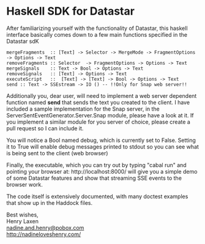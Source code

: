 # Haskell SDK for Datastar

After familiarizing yourself with the functionality of Datastar, this
haskell interface basically comes down to a few main functions
specified in the Datastar sdK

    mergeFragments  :: [Text] -> Selector -> MergeMode -> FragmentOptions -> Options -> Text
    removeFragments :: Selector  -> FragmentOptions -> Options -> Text
    mergeSignals    :: Text -> Bool -> Options -> Text
    removeSignals   :: [Text] -> Options -> Text
    executeScript   ::  [Text] -> [Text] -> Bool -> Options -> Text
    send :: Text -> SSEstream -> IO () -- !!Only for Snap web server!!

Additionally you, dear user, will need to implement a web server
dependent function named **send** that sends the text you created to
the client. I have included a sample implementation for the Snap
server, in the ServerSentEventGenerator.Server.Snap module, please
have a look at it.  If you implement a similar module for you server
of choice, please create a pull request so I can include it.

You will notice a Bool named debug, which is currently set to False.
Setting it to True will enable debug messages printed to stdout so
you can see what is being sent to the client (web browser)

Finally, the executable, which you can try out by typing "cabal run"
and pointing your browser at:
  http://localhost:8000/
will give you a simple demo of some Datastar features and show that
streaming SSE events to the browser work. 

The code itself is extensively documented, with many doctest examples
that show up in the Haddock files.

Best wishes,  
Henry Laxen  
nadine.and.henry@pobox.com  
http://nadineloveshenry.com/  

